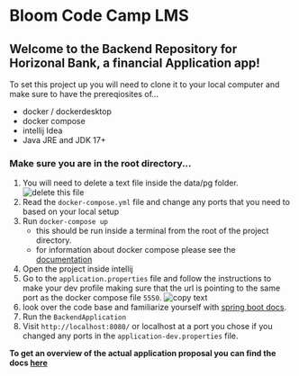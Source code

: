 # Bloom Code Camp LMS

## Welcome to the Backend Repository for Horizonal Bank, a financial Application app!
To set this project up you will need to clone it to your local computer and make sure to have the prereqiosites of...
- docker / dockerdesktop
- docker compose
- intellij Idea
- Java JRE and JDK 17+


### Make sure you are in the root directory...
1. You will need to delete a text file inside the data/pg folder.
   ![delete this file](codecampdelete.png)
2. Read the `docker-compose.yml` file and change any ports that you need to based on your local setup
3. Run `docker-compose up`
    - this should be run inside a terminal from the root of the project directory.
    - for information about docker compose please see the [documentation](https://docs.docker.com/compose/)
5. Open the project inside intellij
6. Go to the `application.properties` file and follow the instructions to make your dev profile making sure that the url is pointing to the same port as the docker compose file `5550`.
   ![copy text](app-properties.png)
7. look over the code base and familiarize yourself with [spring boot docs](https://docs.spring.io/spring-boot/docs/current/reference/htmlsingle/).
3. Run the `BackendApplication`
4. Visit `http://localhost:8080/` or localhost at a port you chose if you changed any ports in the `application-dev.properties` file.

**To get an overview of the actual application proposal you can find the docs [here](documents/composition_document.md)**
